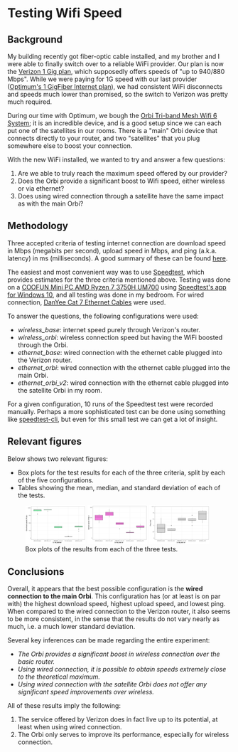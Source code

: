 # Testing Wifi Speed 

## Background 

My building recently got fiber-optic cable installed, 
and my brother and I were able to finally switch over to a reliable WiFi provider. 
Our plan is now the 
[Verizon 1 Gig plan](https://www.verizon.com/home/fios-fastest-internet/), 
which supposedly offers speeds of "up to 940/880 Mbps". 
While we were paying for 1G speed with our last provider 
([Optimum's 1 GigFiber Internet plan](https://www.optimum.com/?utm_source=Google&utm_medium=bps&utm_campaign=Opt_Fixed_Google_Brand_InFootprint_Optimum_Core_Exact&bsp=optgmOCTsearchBrand914&off=1P39.99&s_cid=OptimumSEM1P39.99-_-gm-_-acq-_-bps-_-cpc-_-ggl-_-X-X-X-X&s_kwcid=AL!%3c9112%3e!3!596964362398!e!!g!!optimum%20wifi&gclsrc=aw.ds&gclid=CjwKCAjww8mWBhABEiwAl6-2RfzRJkAeVsQTRd8bMu_DVFu0vwxKNpmp-rKuio7wGLb6v5QOcHQt0hoCkNsQAvD_BwE)), 
we had consistent WiFi disconnects and speeds much lower than promised, 
so the switch to Verizon was pretty much required. 

During our time with Optimum, we bough the 
[Orbi Tri-band Mesh Wifi 6 System](https://www.netgear.com/home/wifi/mesh/rbk853/); 
it is an incredible device, and is a good setup since we can each put one of the satellites in our rooms. 
There is a "main" Orbi device that connects directly to your router, 
and two "satellites" that you plug somewhere else to boost your connection. 

With the new WiFi installed, we wanted to try and answer a few questions: 
1. Are we able to truly reach the maximum speed offered by our provider? 
2. Does the Orbi provide a significant boost to Wifi speed, either wireless or via ethernet? 
3. Does using wired connection through a satellite have the same impact as with the main Orbi? 

## Methodology 

Three accepted criteria of testing internet connection are download speed in Mbps 
(megabits per second), upload speed in Mbps, and ping (a.k.a. latency) in ms (milliseconds). 
A good summary of these can be found [here](https://www.speedtest.net/about/knowledge/glossary). 

The easiest and most convenient way was to use 
[Speedtest](https://www.speedtest.net), which provides estimates for the three criteria mentioned above. 
Testing was done on a 
[COOFUN Mini PC AMD Ryzen 7 3750H UM700](https://www.amazon.com/dp/B093BBLB4K?psc=1&ref=ppx_yo2ov_dt_b_product_details)
using 
[Speedtest's app for Windows 10](https://www.speedtest.net/apps/windows), 
and all testing was done in my bedroom. 
For wired connection, 
[DanYee Cat 7 Ethernet Cables](https://www.amazon.com/dp/B073RZNGQ5?psc=1&ref=ppx_yo2ov_dt_b_product_details)
were used. 

To answer the questions, the following configurations were used: 
- *wireless_base*: internet speed purely through Verizon's router. 
- *wireless_orbi*: wireless connection speed but having the WiFi boosted through the Orbi. 
- *ethernet_base*: wired connection with the ethernet cable plugged into the Verizon router. 
- *ethernet_orbi*: wired connection with the ethernet cable plugged into the main Orbi. 
- *ethernet_orbi_v2*: wired connection with the ethernet cable plugged into the satellite Orbi in my room. 

For a given configuration, 10 runs of the Speedtest test were recorded manually. 
Perhaps a more sophisticated test can be done using something like 
[speedtest-cli](https://github.com/sivel/speedtest-cli), but even for this small test 
we can get a lot of insight. 

## Relevant figures 

Below shows two relevant figures: 
- Box plots for the test results for each of the three criteria, split by each of the five configurations. 
- Tables showing the mean, median, and standard deviation of each of the tests. 

<!-- <p align="center">
    <img src="./img/download_box.png" width="32%"/>
    <img src="./img/upload_box.png" width="32%"/>
    <img src="./img/ping_box.png" width="32%"/>
</p> -->
<figure>
    <img src="./img/download_box.png" alt="Download tests box plot" width="32%"/>
    <img src="./img/upload_box.png" alt="Upload tests box plot" width="32%"/>
    <img src="./img/ping_box.png" alt="Ping tests box plot" width="32%"/>
    <figcaption> 
        Box plots of the results from each of the three tests. 
    </figcaption>
</figure>

## Conclusions 

Overall, it appears that the best possible configuration is the 
**wired connection to the main Orbi**. 
This configuration has (or at least is on par with) the highest download speed, highest upload speed, 
and lowest ping. 
When compared to the wired connection to the Verizon router, 
it also seems to be more consistent, in the sense that the results do not vary nearly as much, 
i.e. a much lower standard deviation. 

Several key inferences can be made regarding the entire experiment:  
- *The Orbi provides a significant boost in wireless connection over the basic router.* 
- *Using wired connection, it is possible to obtain speeds extremely close to the theoretical maximum.*
- *Using wired connection with the satellite Orbi does not offer any significant speed improvements over wireless.*

All of these results imply the following: 
1. The service offered by Verizon does in fact live up to its potential, at least when using wired connection. 
2. The Orbi only serves to improve its performance, especially for wireless connection. 